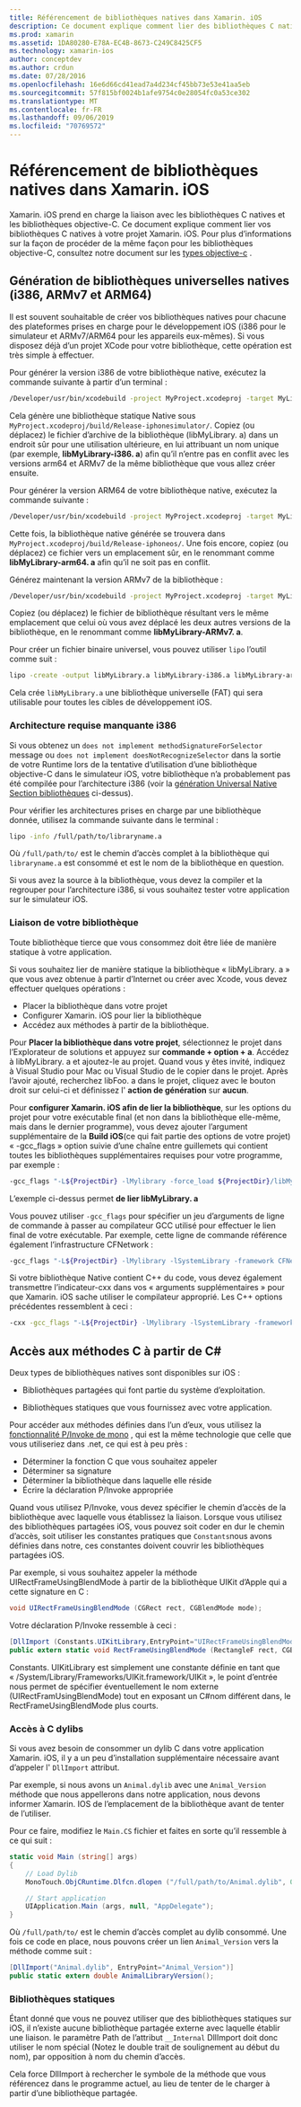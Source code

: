 ```yaml
---
title: Référencement de bibliothèques natives dans Xamarin. iOS
description: Ce document explique comment lier des bibliothèques C natives dans une application Xamarin. iOS. Il décrit comment créer des bibliothèques natives universelles et accéder aux méthodes C#C à partir de.
ms.prod: xamarin
ms.assetid: 1DA80280-E78A-EC4B-8673-C249C8425CF5
ms.technology: xamarin-ios
author: conceptdev
ms.author: crdun
ms.date: 07/28/2016
ms.openlocfilehash: 16e6d66cd41ead7a4d234cf45bb73e53e41aa5eb
ms.sourcegitcommit: 57f815bf0024b1afe9754c0e28054fc0a53ce302
ms.translationtype: MT
ms.contentlocale: fr-FR
ms.lasthandoff: 09/06/2019
ms.locfileid: "70769572"
---
```

# <a name="referencing-native-libraries-in-xamarinios"></a>Référencement de bibliothèques natives dans Xamarin. iOS

Xamarin. iOS prend en charge la liaison avec les bibliothèques C natives et les bibliothèques objective-C. Ce document explique comment lier vos bibliothèques C natives à votre projet Xamarin. iOS. Pour plus d’informations sur la façon de procéder de la même façon pour les bibliothèques objective-C, consultez notre document sur les [types objective-c](~/ios/platform/binding-objective-c/index.md) .

<a name="building_native" />

## <a name="building-universal-native-libraries-i386-armv7-and-arm64"></a>Génération de bibliothèques universelles natives (i386, ARMv7 et ARM64)

Il est souvent souhaitable de créer vos bibliothèques natives pour chacune des plateformes prises en charge pour le développement iOS (i386 pour le simulateur et ARMv7/ARM64 pour les appareils eux-mêmes). Si vous disposez déjà d’un projet XCode pour votre bibliothèque, cette opération est très simple à effectuer.

Pour générer la version i386 de votre bibliothèque native, exécutez la commande suivante à partir d’un terminal :

```bash
/Developer/usr/bin/xcodebuild -project MyProject.xcodeproj -target MyLibrary -sdk iphonesimulator -arch i386 -configuration Release clean build
```

Cela génère une bibliothèque statique Native sous `MyProject.xcodeproj/build/Release-iphonesimulator/`. Copiez (ou déplacez) le fichier d’archive de la bibliothèque (libMyLibrary. a) dans un endroit sûr pour une utilisation ultérieure, en lui attribuant un nom unique (par exemple, **libMyLibrary-i386. a**) afin qu’il n’entre pas en conflit avec les versions arm64 et ARMv7 de la même bibliothèque que vous allez créer ensuite.

Pour générer la version ARM64 de votre bibliothèque native, exécutez la commande suivante :

```bash
/Developer/usr/bin/xcodebuild -project MyProject.xcodeproj -target MyLibrary -sdk iphoneos -arch arm64 -configuration Release clean build
```

Cette fois, la bibliothèque native générée se trouvera dans `MyProject.xcodeproj/build/Release-iphoneos/`. Une fois encore, copiez (ou déplacez) ce fichier vers un emplacement sûr, en le renommant comme **libMyLibrary-arm64. a** afin qu’il ne soit pas en conflit.

Générez maintenant la version ARMv7 de la bibliothèque :

```bash
/Developer/usr/bin/xcodebuild -project MyProject.xcodeproj -target MyLibrary -sdk iphoneos -arch armv7 -configuration Release clean build
```

Copiez (ou déplacez) le fichier de bibliothèque résultant vers le même emplacement que celui où vous avez déplacé les deux autres versions de la bibliothèque, en le renommant comme **libMyLibrary-ARMv7. a**.

Pour créer un fichier binaire universel, vous pouvez utiliser `lipo` l’outil comme suit :

```bash
lipo -create -output libMyLibrary.a libMyLibrary-i386.a libMyLibrary-arm64.a libMyLibrary-armv7.a
```

Cela crée `libMyLibrary.a` une bibliothèque universelle (FAT) qui sera utilisable pour toutes les cibles de développement iOS.

### <a name="missing-required-architecture-i386"></a>Architecture requise manquante i386

Si vous obtenez un `does not implement methodSignatureForSelector` message ou `does not implement doesNotRecognizeSelector` dans la sortie de votre Runtime lors de la tentative d’utilisation d’une bibliothèque objective-C dans le simulateur iOS, votre bibliothèque n’a probablement pas été compilée pour l’architecture i386 (voir la [génération Universal Native Section bibliothèques](#building_native) ci-dessus).

Pour vérifier les architectures prises en charge par une bibliothèque donnée, utilisez la commande suivante dans le terminal :

```bash
lipo -info /full/path/to/libraryname.a
```

Où `/full/path/to/` est le chemin d’accès complet à la bibliothèque qui `libraryname.a` est consommé et est le nom de la bibliothèque en question.

Si vous avez la source à la bibliothèque, vous devez la compiler et la regrouper pour l’architecture i386, si vous souhaitez tester votre application sur le simulateur iOS.

### <a name="linking-your-library"></a>Liaison de votre bibliothèque

Toute bibliothèque tierce que vous consommez doit être liée de manière statique à votre application. 

Si vous souhaitez lier de manière statique la bibliothèque « libMyLibrary. a » que vous avez obtenue à partir d’Internet ou créer avec Xcode, vous devez effectuer quelques opérations :

- Placer la bibliothèque dans votre projet
- Configurer Xamarin. iOS pour lier la bibliothèque
- Accédez aux méthodes à partir de la bibliothèque.

Pour **Placer la bibliothèque dans votre projet**, sélectionnez le projet dans l’Explorateur de solutions et appuyez sur **commande + option + a**. Accédez à libMyLibrary. a et ajoutez-le au projet. Quand vous y êtes invité, indiquez à Visual Studio pour Mac ou Visual Studio de le copier dans le projet. Après l’avoir ajouté, recherchez libFoo. a dans le projet, cliquez avec le bouton droit sur celui-ci et définissez l' **action de génération** sur **aucun**.

Pour **configurer Xamarin. iOS afin de lier la bibliothèque**, sur les options du projet pour votre exécutable final (et non dans la bibliothèque elle-même, mais dans le dernier programme), vous devez ajouter l’argument supplémentaire de la **Build iOS**(ce qui fait partie des options de votre projet) « -gcc_flags » option suivie d’une chaîne entre guillemets qui contient toutes les bibliothèques supplémentaires requises pour votre programme, par exemple :

```bash
-gcc_flags "-L${ProjectDir} -lMylibrary -force_load ${ProjectDir}/libMyLibrary.a"
```

L’exemple ci-dessus permet **de lier libMyLibrary. a**

Vous pouvez utiliser `-gcc_flags` pour spécifier un jeu d’arguments de ligne de commande à passer au compilateur GCC utilisé pour effectuer le lien final de votre exécutable. Par exemple, cette ligne de commande référence également l’infrastructure CFNetwork :

```bash
-gcc_flags "-L${ProjectDir} -lMylibrary -lSystemLibrary -framework CFNetwork -force_load ${ProjectDir}/libMyLibrary.a"
```

Si votre bibliothèque Native contient C++ du code, vous devez également transmettre l’indicateur-cxx dans vos « arguments supplémentaires » pour que Xamarin. iOS sache utiliser le compilateur approprié. Les C++ options précédentes ressemblent à ceci :

```bash
-cxx -gcc_flags "-L${ProjectDir} -lMylibrary -lSystemLibrary -framework CFNetwork -force_load ${ProjectDir}/libMyLibrary.a"
```

<a name="Accessing_C_Methods_from_C#" />

## <a name="accessing-c-methods-from-c35"></a>Accès aux méthodes C à partir de C&#35;

Deux types de bibliothèques natives sont disponibles sur iOS :

- Bibliothèques partagées qui font partie du système d’exploitation.

- Bibliothèques statiques que vous fournissez avec votre application.

Pour accéder aux méthodes définies dans l’un d’eux, vous utilisez la [fonctionnalité P/Invoke de mono](https://www.mono-project.com/docs/advanced/pinvoke/) , qui est la même technologie que celle que vous utiliseriez dans .net, ce qui est à peu près :

- Déterminer la fonction C que vous souhaitez appeler
- Déterminer sa signature
- Déterminer la bibliothèque dans laquelle elle réside
- Écrire la déclaration P/Invoke appropriée

Quand vous utilisez P/Invoke, vous devez spécifier le chemin d’accès de la bibliothèque avec laquelle vous établissez la liaison. Lorsque vous utilisez des bibliothèques partagées iOS, vous pouvez soit coder en dur le chemin d’accès, soit utiliser les constantes pratiques que `Constants`nous avons définies dans notre, ces constantes doivent couvrir les bibliothèques partagées iOS.

Par exemple, si vous souhaitez appeler la méthode UIRectFrameUsingBlendMode à partir de la bibliothèque UIKit d’Apple qui a cette signature en C :

```csharp
void UIRectFrameUsingBlendMode (CGRect rect, CGBlendMode mode);
```

Votre déclaration P/Invoke ressemble à ceci :

```csharp
[DllImport (Constants.UIKitLibrary,EntryPoint="UIRectFrameUsingBlendMode")]
public extern static void RectFrameUsingBlendMode (RectangleF rect, CGBlendMode blendMode);
```

Constants. UIKitLibrary est simplement une constante définie en tant que « /System/Library/Frameworks/UIKit.framework/UIKit », le point d’entrée nous permet de spécifier éventuellement le nom externe (UIRectFramUsingBlendMode) tout en exposant un C#nom différent dans, le RectFrameUsingBlendMode plus courts.

<a name="Accessing_C_Dylibs" />

### <a name="accessing-c-dylibs"></a>Accès à C dylibs

Si vous avez besoin de consommer un dylib C dans votre application Xamarin. iOS, il y a un peu d’installation supplémentaire nécessaire avant d’appeler l' `DllImport` attribut.

Par exemple, si nous avons un `Animal.dylib` avec une `Animal_Version` méthode que nous appellerons dans notre application, nous devons informer Xamarin. IOS de l’emplacement de la bibliothèque avant de tenter de l’utiliser.

Pour ce faire, modifiez le `Main.CS` fichier et faites en sorte qu’il ressemble à ce qui suit :

```csharp
static void Main (string[] args)
{
    // Load Dylib
    MonoTouch.ObjCRuntime.Dlfcn.dlopen ("/full/path/to/Animal.dylib", 0);

    // Start application
    UIApplication.Main (args, null, "AppDelegate");
}
```

Où `/full/path/to/` est le chemin d’accès complet au dylib consommé. Une fois ce code en place, nous pouvons créer un lien `Animal_Version` vers la méthode comme suit :

```csharp
[DllImport("Animal.dylib", EntryPoint="Animal_Version")]
public static extern double AnimalLibraryVersion();
```

<a name="Static_Libraries" />

### <a name="static-libraries"></a>Bibliothèques statiques

Étant donné que vous ne pouvez utiliser que des bibliothèques statiques sur iOS, il n’existe aucune bibliothèque partagée externe avec laquelle établir une liaison. le paramètre Path de l’attribut `__Internal` DllImport doit donc utiliser le nom spécial (Notez le double trait de soulignement au début du nom), par opposition à nom du chemin d’accès.

Cela force DllImport à rechercher le symbole de la méthode que vous référencez dans le programme actuel, au lieu de tenter de le charger à partir d’une bibliothèque partagée.
